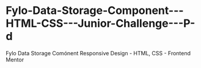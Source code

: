 # Fylo-Data-Storage-Component---HTML-CSS---Junior-Challenge---P-d
Fylo Data Storage Comónent Responsive Design - HTML, CSS - Frontend Mentor
